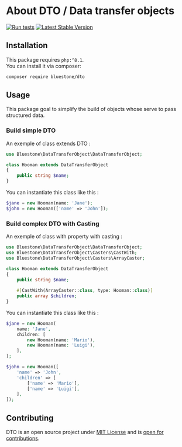 # About DTO / Data transfer objects

[![Run tests](https://github.com/bluestonelab/dto/actions/workflows/run_tests.yml/badge.svg)](https://github.com/bluestonelab/dto/actions/workflows/run_tests.yml)
[![Latest Stable Version](https://poser.pugx.org/bluestone/dto/v/stable)](https://packagist.org/packages/bluestone/dto)

## Installation

This package requires `php:^8.1`.  
You can install it via composer:
```bash
composer require bluestone/dto
```

## Usage

This package goal to simplify the build of objects whose serve to pass structured data.  

### Build simple DTO

An exemple of class extends DTO :
```php
use Bluestone\DataTransferObject\DataTransferObject;

class Hooman extends DataTransferObject
{
    public string $name;
}
```

You can instantiate this class like this :
```php
$jane = new Hooman(name: 'Jane');
$john = new Hooman(['name' => 'John']);
```

### Build complex DTO with Casting

An exemple of class with property with casting :
```php
use Bluestone\DataTransferObject\DataTransferObject;
use Bluestone\DataTransferObject\Casters\CastWith;
use Bluestone\DataTransferObject\Casters\ArrayCaster;

class Hooman extends DataTransferObject
{
    public string $name;
    
    #[CastWith(ArrayCaster::class, type: Hooman::class)]
    public array $children;
}
```

You can instantiate this class like this :
```php
$jane = new Hooman(
    name: 'Jane', 
    children: [
        new Hooman(name: 'Mario'), 
        new Hooman(name: 'Luigi'),
    ],
);

$john = new Hooman([
    'name' => 'John',
    'children' => [
        ['name' => 'Mario'],
        ['name' => 'Luigi'],
    ],
]);
```

## Contributing

DTO is an open source project under [MIT License](https://github.com/bluestonelab/dto/blob/master/LICENSE.md) and is [open for contributions](https://github.com/bluestonelab/dto/blob/master/CONTRIBUTING.md).
